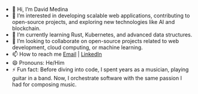 - 👋 Hi, I’m David Medina
- 👀 I’m interested in developing scalable web applications, contributing to open-source projects, and exploring new technologies like AI and blockchain.
- 🌱 I’m currently learning Rust, Kubernetes, and advanced data structures.
- 💞️ I’m looking to collaborate on open-source projects related to web development, cloud computing, or machine learning.
- 📫 How to reach me [Email](davidamedina1001@gmail.com) | [LinkedIn](https://www.linkedin.com/in/david-medina-484039207/)
- 😄 Pronouns: He/Him
- ⚡ Fun fact: Before diving into code, I spent years as a musician, playing guitar in a band. Now, I orchestrate software with the same passion I had for composing music.

<!---
davidamedina/davidamedina is a ✨ special ✨ repository because its `README.md` (this file) appears on your GitHub profile.
You can click the Preview link to take a look at your changes.
--->

